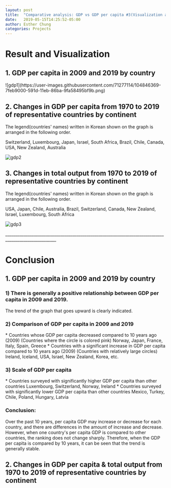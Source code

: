 ```yaml
---
layout: post
title:  "Comparative analysis: GDP vs GDP per capita #3(Visualization and Conclusion)"
date:   2019-05-15T14:25:52-05:00
author: Esther Chung
categories: Projects
---
```

<h1 id="headings">Result and Visualization</h1>

<h2>1. GDP per capita in 2009 and 2019 by country</h2>
![gdp1](https://user-images.githubusercontent.com/71277114/104846369-7feb9000-591d-11eb-86ba-9fa58495bf9b.png)

<h2>2. Changes in GDP per capita from 1970 to 2019 of representative countries by continent</h2>
<p>The legend(countries' names) written in Korean shown on the graph is arranged in the following order.</p>
Switzerland, Luxembourg, Japan, Israel, South Africa,      
Brazil, Chile, Canada, USA, New Zealand, Australia      

![gdp2](https://user-images.githubusercontent.com/71277114/104846488-2cc60d00-591e-11eb-879c-05d7565b34c3.png)

<h2>3. Changes in total output from 1970 to 2019 of representative countries by continent</h2>
<p>The legend(countries' names) written in Korean shown on the graph is arranged in the following order.</p>
USA, Japan, Chile, Australia, Brazil, Switzerland, 
Canada, New Zealand, Israel, Luxembourg, South Africa      

![gdp3](https://user-images.githubusercontent.com/71277114/104846489-2df73a00-591e-11eb-9bbb-3d09a5ea5c4c.png)

<p> _______________________________________________________________________________________________________</p>


<h1 id="headings">Conclusion</h1>

<h2>1. GDP per capita in 2009 and 2019 by country</h2>
<h3> 1) There is generally a positive relationship between GDP per capita in 2009 and 2019. </h3>   
        The trend of the graph that goes upward is clearly indicated.    
<h3> 2) Comparison of GDP per capita in 2009 and 2019 </h3>   
        * Countries whose GDP per capita decreased compared to 10 years ago (2009)    
        (Countries where the circle is colored pink)    
          Norway, Japan, France, Italy, Spain, Greece     
        * Countries with a significant increase in GDP per capita compared to 10 years ago (2009)    
        (Countries with relatively large circles)    
          Ireland, Iceland, USA, Israel, New Zealand, Korea, etc.    
<h3> 3) Scale of GDP per capita </h3>     
        * Countries surveyed with significantly higher GDP per capita than other countries    
          Luxembourg, Switzerland, Norway, Ireland    
        * Countries surveyed with significantly lower GDP per capita than other countries    
          Mexico, Turkey, Chile, Poland, Hungary, Latvia    
      
<h3> Conclusion: </h3>   
    Over the past 10 years, per capita GDP may increase or decrease for each country, and there are differences in the amount of increase and decrease.    
    However, when one country's per capita GDP is compared to other countries, the ranking does not change sharply.    
    Therefore, when the GDP per capita is compared by 10 years, it can be seen that the trend is generally stable.    
    
<h2>2. Changes in GDP per capita & total output from 1970 to 2019 of representative countries by continent</h2>    

